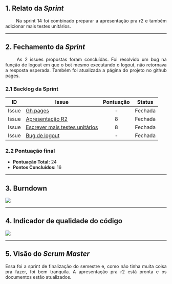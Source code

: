 ## 1. Relato da _Sprint_

<p align="justify">&emsp;&emsp; Na sprint 14 foi combinado preparar a apresentação pra r2 e também adicionar mais testes unitários.  </p>


------------

## 2. Fechamento da _Sprint_
<p align="justify">&emsp;&emsp; As 2 issues propostas foram concluídas. Foi resolvido um bug na função de logout em que o bot mesmo executando o logout, não retornava a resposta esperada. Também foi atualizada a página do projeto no github pages. </p>

### 2.1 Backlog da Sprint


| ID | Issue | Pontuação|Status |
|:--:| ------- | :----: | :----: |
| Issue | [Gh pages](https://github.com/fga-eps-mds/2020-1-DoctorS-Bot/issues/82) |-|Fechada|
| Issue | [Apresentação R2](https://github.com/fga-eps-mds/2020-1-DoctorS-Bot/issues/81) |8|Fechada|
| Issue | [Escrever mais testes unitários](https://github.com/fga-eps-mds/2020-1-DoctorS-Bot/issues/80) |8|Fechada|
| Issue | [Bug de logout](https://github.com/fga-eps-mds/2020-1-DoctorS-Bot/issues/79) |-|Fechada|


### 2.2 Pontuação final

* __Pontuação Total:__ 24
* __Pontos Concluídos:__ 16

------------

## 3. Burndown

![](https://i.ibb.co/Z8f5Fvn/Burndowns14.png)

------------

## 4. Indicador de qualidade do código

![](https://i.ibb.co/2PJhG7Q/codeclimates14.png)

-------------


## 5. Visão do _Scrum Master_


<p align="justify"> Essa foi a sprint de finalização do semestre e, como não tinha muita coisa pra fazer, foi bem tranquila. A apresentação pra r2 está pronta e os documentos estão atualizados. </p>
